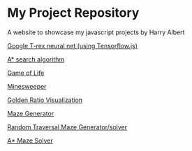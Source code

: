 # My Project Repository
A website to showcase my javascript projects
by Harry Albert

[Google T-rex neural net (using Tensorflow.js)](https://harryalbert.github.io/Project-Repository/T-RexNeuralNet/)

[A* search algorithm](https://harryalbert.github.io/Project-Repository/AStar/)

[Game of Life](https://harryalbert.github.io/Project-Repository/GameOfLife/)

[Minesweeper](https://harryalbert.github.io/Project-Repository/Minesweeper/)

[Golden Ratio Visualization](https://harryalbert.github.io/Project-Repository/goldenRatio/)

[Maze Generator](https://harryalbert.github.io/Project-Repository/MazeGeneration/)

[Random Traversal Maze Generator/solver](https://harryalbert.github.io/Project-Repository/randomTraversalMaze/)

[A* Maze Solver](https://harryalbert.github.io/Project-Repository/mazeSolver/)

